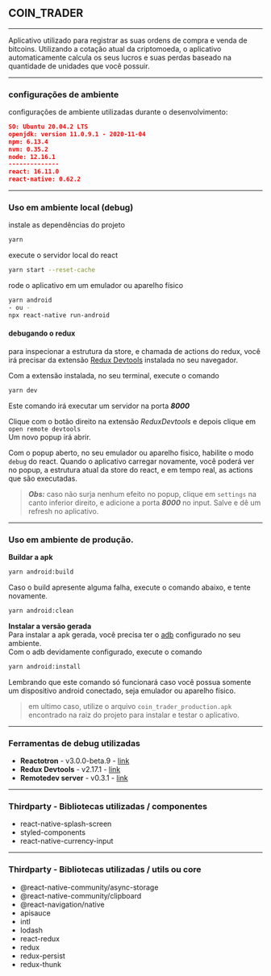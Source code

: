 ## COIN_TRADER

----
Aplicativo utilizado para registrar as suas ordens de compra e venda de bitcoins. Utilizando a cotação atual da criptomoeda, o aplicativo automaticamente calcula os seus lucros e suas perdas baseado na quantidade de unidades que você possuir.

---

### configurações de ambiente
configurações de ambiente utilizadas durante o desenvolvimento:
```json
SO: Ubuntu 20.04.2 LTS
openjdk: version 11.0.9.1 - 2020-11-04
npm: 6.13.4
nvm: 0.35.2
node: 12.16.1
--------------
react: 16.11.0 
react-native: 0.62.2 
```
 
 ---
### Uso em ambiente local (debug)
instale as dependências do projeto <br />
```bash
yarn
```
 
execute o servidor local do react <br />
```bash
yarn start --reset-cache
```

rode o aplicativo em um emulador ou aparelho físico <br />
```bash
yarn android 
- ou - 
npx react-native run-android
```

#### debugando o redux
para inspecionar a estrutura da store, e chamada de actions do redux, você irá precisar da extensão [Redux Devtools](https://addons.mozilla.org/pt-BR/firefox/addon/reduxdevtools/) instalada no seu navegador.

Com a extensão instalada, no seu terminal, execute o comando
```bash
yarn dev
``` 


Este comando irá executar um servidor na porta **_8000_** 

Clique com o botão direito na extensão _ReduxDevtools_ e depois clique em ``open remote devtools`` <br/>
Um novo popup irá abrir.

Com o popup aberto, no seu emulador ou aparelho fisico, habilite o modo ``debug`` do react.
Quando o aplicativo carregar novamente, você poderá ver no popup, a estrutura atual da store do react, e em tempo real, as actions que são executadas.

> **_Obs:_** caso não surja nenhum efeito no popup, clique em `settings` na canto inferior direito, e adicione a porta **_8000_** no input. Salve e dê um refresh no aplicativo. 

---

### Uso em ambiente de produção.
**Buildar a apk**
```bash
yarn android:build
```

Caso o build apresente alguma falha, execute o comando abaixo, e tente novamente.
```bash
yarn android:clean
```

**Instalar a versão gerada** <br/>
Para instalar a apk gerada, você precisa ter o [adb](https://developer.android.com/studio/command-line/adb?hl=pt-br) configurado no seu ambiente. <br/>
Com o adb devidamente configurado, execute o comando
```bash
yarn android:install 
```
Lembrando que este comando só funcionará caso você possua somente um dispositivo android conectado, seja emulador ou aparelho físico. 

> em ultimo caso, utilize o arquivo ``coin_trader_production.apk`` encontrado na raiz do projeto para instalar e testar o aplicativo.

---

### Ferramentas de debug utilizadas

* **Reactotron** - v3.0.0-beta.9 - [link](https://github.com/infinitered/reactotron/releases/tag/v3.0.0-beta.9)
* **Redux Devtools** - v2.17.1 - [link](https://addons.mozilla.org/pt-BR/firefox/addon/reduxdevtools/)
* **Remotedev server** - v0.3.1 - [link](https://www.npmjs.com/package/remotedev-server)

---

### Thirdparty - Bibliotecas utilizadas / componentes

* react-native-splash-screen
* styled-components
* react-native-currency-input

---

### Thirdparty - Bibliotecas utilizadas / utils ou core

* @react-native-community/async-storage
* @react-native-community/clipboard
* @react-navigation/native
* apisauce
* intl
* lodash
* react-redux
* redux
* redux-persist
* redux-thunk
